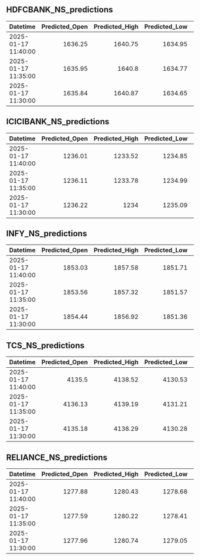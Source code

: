 ## HDFCBANK_NS_predictions
| Datetime            |   Predicted_Open |   Predicted_High |   Predicted_Low |   Predicted_Close |   Predicted_Volume |
|:--------------------|-----------------:|-----------------:|----------------:|------------------:|-------------------:|
| 2025-01-17 11:40:00 |          1636.25 |          1640.75 |         1634.95 |           1639.03 |            67847   |
| 2025-01-17 11:35:00 |          1635.95 |          1640.8  |         1634.77 |           1638.76 |            65356.5 |
| 2025-01-17 11:30:00 |          1635.84 |          1640.87 |         1634.65 |           1638.59 |            64169.3 |

## ICICIBANK_NS_predictions
| Datetime            |   Predicted_Open |   Predicted_High |   Predicted_Low |   Predicted_Close |   Predicted_Volume |
|:--------------------|-----------------:|-----------------:|----------------:|------------------:|-------------------:|
| 2025-01-17 11:40:00 |          1236.01 |          1233.52 |         1234.85 |           1238.09 |            70195.4 |
| 2025-01-17 11:35:00 |          1236.11 |          1233.78 |         1234.99 |           1238.24 |            70599.9 |
| 2025-01-17 11:30:00 |          1236.22 |          1234    |         1235.09 |           1238.31 |            71198.4 |

## INFY_NS_predictions
| Datetime            |   Predicted_Open |   Predicted_High |   Predicted_Low |   Predicted_Close |   Predicted_Volume |
|:--------------------|-----------------:|-----------------:|----------------:|------------------:|-------------------:|
| 2025-01-17 11:40:00 |          1853.03 |          1857.58 |         1851.71 |           1850.48 |            45034.2 |
| 2025-01-17 11:35:00 |          1853.56 |          1857.32 |         1851.57 |           1850.45 |            45992.9 |
| 2025-01-17 11:30:00 |          1854.44 |          1856.92 |         1851.36 |           1850.41 |            48026.6 |

## TCS_NS_predictions
| Datetime            |   Predicted_Open |   Predicted_High |   Predicted_Low |   Predicted_Close |   Predicted_Volume |
|:--------------------|-----------------:|-----------------:|----------------:|------------------:|-------------------:|
| 2025-01-17 11:40:00 |          4135.5  |          4138.52 |         4130.53 |           4135.53 |            24221.2 |
| 2025-01-17 11:35:00 |          4136.13 |          4139.19 |         4131.21 |           4136.1  |            24351   |
| 2025-01-17 11:30:00 |          4135.18 |          4138.29 |         4130.28 |           4135.5  |            25084.1 |

## RELIANCE_NS_predictions
| Datetime            |   Predicted_Open |   Predicted_High |   Predicted_Low |   Predicted_Close |   Predicted_Volume |
|:--------------------|-----------------:|-----------------:|----------------:|------------------:|-------------------:|
| 2025-01-17 11:40:00 |          1277.88 |          1280.43 |         1278.68 |           1279.13 |             148975 |
| 2025-01-17 11:35:00 |          1277.59 |          1280.22 |         1278.41 |           1278.79 |             150718 |
| 2025-01-17 11:30:00 |          1277.96 |          1280.74 |         1279.05 |           1279.24 |             158867 |

